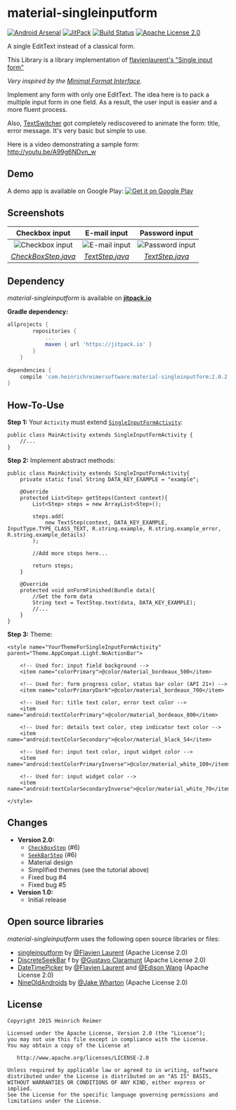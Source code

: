 material-singleinputform
=======================
[![Android Arsenal](https://img.shields.io/badge/Android%20Arsenal-material--singleinputform-blue.svg?style=flat)](https://android-arsenal.com/details/1/1163)
[![JitPack](https://jitpack.io/v/com.heinrichreimersoftware/material-singleinputform.svg)](https://jitpack.io/#com.heinrichreimersoftware/material-singleinputform)
[![Build Status](https://travis-ci.org/HeinrichReimer/material-singleinputform.svg?branch=master)](https://travis-ci.org/HeinrichReimer/material-singleinputform)
[![Apache License 2.0](https://img.shields.io/github/license/HeinrichReimer/material-singleinputform.svg)](https://www.apache.org/licenses/LICENSE-2.0.html)

A single EditText instead of a classical form.

This Library is a library implementation of  [flavienlaurent's "Single input form"][1]

_Very inspired by the [Minimal Format Interface][2]._

Implement any form with only one EditText. The idea here is to pack a multiple input form in one field. As a result, the user input is easier and a more fluent process.

Also, [TextSwitcher][3] got completely rediscovered to animate the form: title, error message. It's very basic but simple to use.

Here is a video demonstrating a sample form:
http://youtu.be/A99g6NDvn_w

Demo
----
A demo app is available on Google Play:
[![Get it on Google Play](https://play.google.com/intl/en_us/badges/images/apps/en-play-badge.png)](https://play.google.com/store/apps/details?id=com.heinrichreimersoftware.singleinputform.example) 

Screenshots
-----------

| Checkbox input | E-mail input | Password input |
|:-:|:-:|:-:|
| ![Checkbox input](http://i.imgur.com/lsSIFuV.png) | ![E-mail input](http://i.imgur.com/JFB1tTq.png) | ![Password input](http://i.imgur.com/BiLn77T.png) |
| [_CheckBoxStep.java_][CBS] | [_TextStep.java_][TS] | [_TextStep.java_][TS] |

Dependency
----------
*material-singleinputform* is available on [**jitpack.io**](https://jitpack.io/#com.heinrichreimersoftware/material-singleinputform)

**Gradle dependency:**
````gradle
allprojects {
		repositories {
			...
			maven { url 'https://jitpack.io' }
		}
	}
````
````gradle
dependencies {
    compile 'com.heinrichreimersoftware:material-singleinputform:2.0.2'
}
````

How-To-Use
-----

**Step 1:** Your `Activity` must extend [`SingleInputFormActivity`][SIFA]:

    public class MainActivity extends SingleInputFormActivity {
        //...
    }

**Step 2:** Implement abstract methods:

    public class MainActivity extends SingleInputFormActivity{
	    private static final String DATA_KEY_EXAMPLE = "example";
	    
	    @Override
	    protected List<Step> getSteps(Context context){
	        List<Step> steps = new ArrayList<Step>();
	        
	        steps.add(
	            new TextStep(context, DATA_KEY_EXAMPLE, InputType.TYPE_CLASS_TEXT, R.string.example, R.string.example_error, R.string.example_details)
	        );
	        
	        //Add more steps here...
	        
	        return steps;
	    }
	    
	    @Override
	    protected void onFormFinished(Bundle data){
            //Get the form data
	        String text = TextStep.text(data, DATA_KEY_EXAMPLE);
	        //...
	    }
	}

**Step 3:** Theme:

    <style name="YourThemeForSingleInputFormActivity" parent="Theme.AppCompat.Light.NoActionBar">

        <!-- Used for: input field background -->
        <item name="colorPrimary">@color/material_bordeaux_500</item>

        <!-- Used for: form progress color, status bar color (API 21+) -->
        <item name="colorPrimaryDark">@color/material_bordeaux_700</item>

        <!-- Used for: title text color, error text color -->
        <item name="android:textColorPrimary">@color/material_bordeaux_800</item>

        <!-- Used for: details text color, step indicator text color -->
        <item name="android:textColorSecondary">@color/material_black_54</item>

        <!-- Used for: input text color, input widget color -->
        <item name="android:textColorPrimaryInverse">@color/material_white_100</item>

        <!-- Used for: input widget color -->
        <item name="android:textColorSecondaryInverse">@color/material_white_70</item>

    </style>

Changes
-------

* **Version 2.0:**
    * [`CheckBoxStep`][CBS] (#6)
    * [`SeekBarStep`][SBS] (#6)
    * Material design
    * Simplified themes (see the tutorial above)
    * Fixed bug #4
    * Fixed bug #5
* **Version 1.0:**
    * Initial release

Open source libraries
-------

_material-singleinputform_ uses the following open source libraries or files:

* [singleinputform][4] by [@Flavien Laurent][5] (Apache License 2.0)
* [DiscreteSeekBar][6] f by [@Gustavo Claramunt][7] (Apache License 2.0)
* [DateTimePicker][8] by [@Flavien Laurent][5] and [@Edison Wang][9] (Apache License 2.0)
* [NineOldAndroids][10] by [@Jake Wharton][11] (Apache License 2.0)

License
-------

    Copyright 2015 Heinrich Reimer

    Licensed under the Apache License, Version 2.0 (the "License");
    you may not use this file except in compliance with the License.
    You may obtain a copy of the License at

       http://www.apache.org/licenses/LICENSE-2.0

    Unless required by applicable law or agreed to in writing, software
    distributed under the License is distributed on an "AS IS" BASIS,
    WITHOUT WARRANTIES OR CONDITIONS OF ANY KIND, either express or implied.
    See the License for the specific language governing permissions and
    limitations under the License.
    
    
[1]: https://github.com/flavienlaurent/singleinputform
[2]: https://github.com/codrops/MinimalForm
[3]: http://developer.android.com/reference/android/widget/TextSwitcher.html
[CBS]: https://github.com/HeinrichReimer/Android-SingleInputForm/blob/master/library/src/main/java/com/heinrichreimersoftware/singleinputform/steps/CheckBoxStep.java
[TS]: https://github.com/HeinrichReimer/Android-SingleInputForm/blob/master/library/src/main/java/com/heinrichreimersoftware/singleinputform/steps/TextStep.java
[SBS]: https://github.com/HeinrichReimer/Android-SingleInputForm/blob/master/library/src/main/java/com/heinrichreimersoftware/singleinputform/steps/SeekBarStep.java
[SIFA]: https://github.com/HeinrichReimer/Android-SingleInputForm/blob/master/library/src/main/java/com/heinrichreimersoftware/singleinputform/SingleInputFormActivity.java
[GP]: http://gradleplease.appspot.com/#com.heinrichreimersoftware.singleinputform
[4]: https://github.com/flavienlaurent/singleinputform
[5]: https://github.com/flavienlaurent
[6]: https://github.com/AnderWeb/discreteSeekBar
[7]: https://github.com/AnderWeb
[8]: https://github.com/flavienlaurent/datetimepicker
[9]: https://github.com/edisonw
[10]: https://github.com/JakeWharton/NineOldAndroids
[11]: https://github.com/JakeWharton

